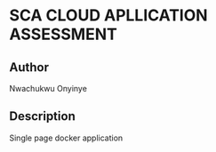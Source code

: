 # SCA CLOUD APLLICATION ASSESSMENT

## Author
Nwachukwu Onyinye

## Description
Single page docker application